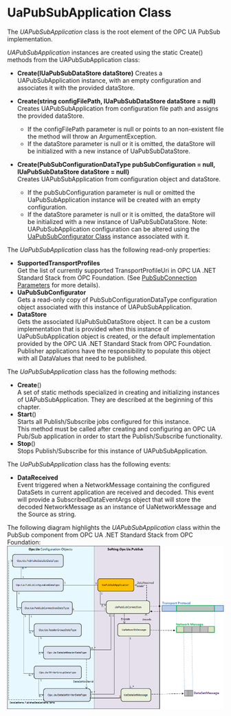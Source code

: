 



# UaPubSubApplication Class

The *UAPubSubApplication* class is the root element of the OPC UA PubSub implementation.

*UAPubSubApplication* instances are created using the static Create() methods from the UAPubSubApplication class:

 - **Create(IUaPubSubDataStore dataStore)**
 Creates a UAPubSubApplication instance, with an empty configuration and associates it with the provided dataStore.

 - **Create(string configFilePath, IUaPubSubDataStore dataStore = null)**
 Creates UAPubSubApplication from configuration file path and assigns the provided dataStore.

	 - If the configFilePath parameter is null or points to an non-existent file the method will throw an ArgumentException.   
	 - If the dataStore parameter is null or it is omitted, the dataStore will be initialized with a new instance of UaPubSubDataStore.

 - **Create(PubSubConfigurationDataType pubSubConfiguration = null, IUaPubSubDataStore dataStore = null)**  
Creates UAPubSubApplication from configuration object and dataStore.

	 - If the pubSubConfiguration parameter is null or omitted the UaPubSubApplication instance will be created with an empty configuration.
	 - If the dataStore parameter is null or it is omitted, the dataStore will be initialized with a new instance of UaPubSubDataStore.
Note: UAPubSubApplication configuration can be altered using the [UaPubSubConfigurator Class](PubSub_UaPubSubConfigurator.md) instance associated with it.

The *UaPubSubApplication* class has the following read-only properties:

 - **SupportedTransportProfiles**  
Get the list of currently supported TransportProfileUri in OPC UA .NET Standard Stack from OPC Foundation. (See [PubSubConnection Parameters](pubsubconnection_parameters.htm) for more details).
 - **UaPubSubConfigurator**  
Gets a read-only copy of PubSubConfigurationDataType configuration object associated with this instance of UAPubSubApplication.
 - **DataStore**  
Gets the associated IUaPubSubDataStore object. It can be a custom implementation that is provided when this instance of UaPubSubApplication object is created, or the default implementation provided by the OPC UA .NET Standard Stack from OPC Foundation. Publisher applications have the responsibility to populate this object with all DataValues that need to be published.

The *UaPubSubApplication* class has the following methods:

 - **Create**()  
A set of static methods specialized in creating and initializing instances of UAPubSubApplication. They are described at the beginning of this chapter.
 - **Start**()  
Starts all Publish/Subscribe jobs configured for this instance.  
This method must be called after creating and configuring an OPC UA Pub/Sub application in order to start the Publish/Subscribe functionality.
 - **Stop**()  
Stops Publish/Subscribe for this instance of UAPubSubApplication.

The *UaPubSubApplication* class has the following events:

 - **DataReceived**  
Event triggered when a NetworkMessage containing the configured DataSets in current application are received and decoded. This event will provide a SubscribedDataEventArgs object that will store the decoded NetworkMessage as an instance of UaNetworkMessage and the Source as string.

The following diagram highlights the *UAPubSubApplication* class within the PubSub component from OPC UA .NET Standard Stack from OPC Foundation:
![UaPubSubApplication](Images/UaPubSubApplication.png)
